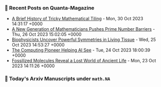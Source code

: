 ### 📝 Recent Posts on Quanta-Magazine
<!-- quanta starts -->
* <a href="https://www.quantamagazine.org/a-brief-history-of-tricky-mathematical-tiling-20231030/">A Brief History of Tricky Mathematical Tiling</a> - Mon, 30 Oct 2023 14:31:17 +0000
* <a href="https://www.quantamagazine.org/a-new-generation-of-mathematicians-pushes-prime-number-barriers-20231026/">A New Generation of Mathematicians Pushes Prime Number Barriers</a> - Thu, 26 Oct 2023 15:02:05 +0000
* <a href="https://www.quantamagazine.org/biophysicists-uncover-powerful-symmetries-in-living-tissue-20231025/">Biophysicists Uncover Powerful Symmetries in Living Tissue</a> - Wed, 25 Oct 2023 14:53:27 +0000
* <a href="https://www.quantamagazine.org/the-computing-pioneer-helping-ai-see-20231024/">The Computing Pioneer Helping AI See</a> - Tue, 24 Oct 2023 18:00:39 +0000
* <a href="https://www.quantamagazine.org/fossilized-molecules-reveal-a-lost-world-of-ancient-life-20231023/">Fossilized Molecules Reveal a Lost World of Ancient Life</a> - Mon, 23 Oct 2023 14:11:26 +0000
<!-- quanta ends -->
### 📝 Today's Arxiv Manuscripts under ``math.NA``
<!-- arxiv-math-na starts -->

<!-- arxiv-math-na ends -->
